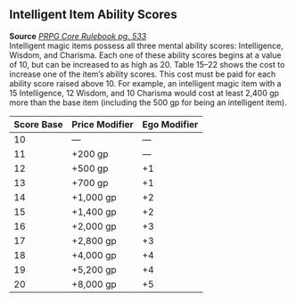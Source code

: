 ## Intelligent Item Ability Scores

**Source** [_PRPG Core Rulebook pg. 533_](http://paizo.com/pathfinderRPG/v5748btpy88yj)  
Intelligent magic items possess all three mental ability scores: Intelligence, Wisdom, and Charisma. Each one of these ability scores begins at a value of 10, but can be increased to as high as 20. Table 15–22 shows the cost to increase one of the item’s ability scores. This cost must be paid for each ability score raised above 10. For example, an intelligent magic item with a 15 Intelligence, 12 Wisdom, and 10 Charisma would cost at least 2,400 gp more than the base item (including the 500 gp for being an intelligent item).

|**Score Base**|**Price Modifier**|**Ego Modifier**|
|---|---|---|
|10|—|—|
|11|+200 gp|—|
|12|+500 gp|+1|
|13|+700 gp|+1|
|14|+1,000 gp|+2|
|15|+1,400 gp|+2|
|16|+2,000 gp|+3|
|17|+2,800 gp|+3|
|18|+4,000 gp|+4|
|19|+5,200 gp|+4|
|20|+8,000 gp|+5|
